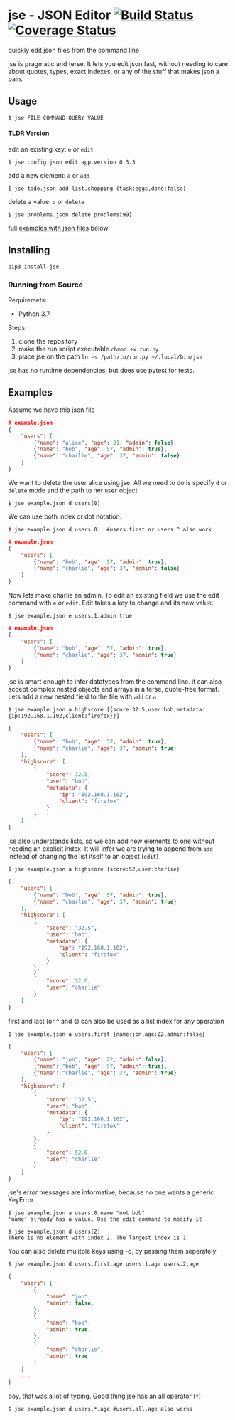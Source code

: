 # jse - JSON Editor [![Build Status](https://travis-ci.org/bjubes/jse.svg?branch=master)](https://travis-ci.org/bjubes/jse) [![Coverage Status](https://coveralls.io/repos/github/bjubes/jse/badge.svg?branch=master)](https://coveralls.io/github/bjubes/jse?branch=master)


quickly edit json files from the command line

jse is pragmatic and terse. It lets you edit json fast, without needing to care about quotes, types, exact indexes, or any of the stuff that makes json a pain.
## Usage
```
$ jse FILE COMMAND QUERY VALUE
```
#### TLDR Version
edit an existing key: `e` or `edit`
```
$ jse config.json edit app.version 0.3.3
```
add a new element: `a` or `add`
```
$ jse todo.json add list.shopping {task:eggs,done:false}
```
delete a value: `d` or `delete`
```
$ jse problems.json delete problems[99]
```
full [examples with json files](#examples) below

## Installing

```
pip3 install jse
```

### Running from Source
Requiremets:
- Python 3.7

Steps:
1. clone the repository
2. make the run script executable `chmod +x run.py`
3. place jse on the path `ln -s /path/to/run.py ~/.local/bin/jse`

jse has no runtime dependencies, but does use pytest for tests.


## Examples
Assume we have this json file
```json
# example.json
{
    "users": [
        {"name": "alice", "age": 21, "admin": false},
        {"name": "bob", "age": 57, "admin": true},
        {"name": "charlie", "age": 37, "admin": false}
    ]
}
```

We want to delete the user alice using jse. All we need to do is specify `d` or `delete` mode and the path to her `user` object
```
$ jse example.json d users[0]
```
We can use both index or dot notation.
```shell
$ jse example.json d users.0   #users.first or users.^ also work
```
```json
# example.json
{
    "users": [
        {"name": "bob", "age": 57, "admin": true},
        {"name": "charlie", "age": 37, "admin": false}
    ]
}
```
Now lets make charlie an admin. To edit an existing field we use the edit command with `e` or `edit`. Edit takes a key to change and its new value.
```
$ jse example.json e users.1.admin true
```
```json
# example.json
{
    "users": [
        {"name": "bob", "age": 57, "admin": true},
        {"name": "charlie", "age": 37, "admin": true}
    ]
}
```
jse is smart enough to infer datatypes from the command line. it can also accept complex nested objects and arrays in a terse, quote-free format. Lets add a new nested field to the file with `add` or `a`
```
$ jse example.json a highscore [{score:32.5,user:bob,metadata:{ip:192.168.1.102,client:firefox}}]
```
```json
{
    "users": [
        {"name": "bob", "age": 57, "admin": true},
        {"name": "charlie", "age": 37, "admin": true}
    ],
    "highscore": [
        {
            "score": 32.5,
            "user": "bob",
            "metadata": {
                "ip": "192.168.1.102",
                "client": "firefox"
            }
        }
    ]
}
```
jse also understands lists, so we can add new elements to one without needing an explicit index. It will infer we are trying to append from `add` instead of changing the list itself to an object (`edit`)
```
$ jse example.json a highscore {score:52,user:charlie}
```
```json
{
    "users": [
        {"name": "bob", "age": 57, "admin": true},
        {"name": "charlie", "age": 37, "admin": true}
    ],
    "highscore": [
        {
            "score": "32.5",
            "user": "bob",
            "metadata": {
                "ip": "192.168.1.102",
                "client": "firefox"
            }
        },
        {
            "score": 52.0,
            "user": "charlie"
        }
    ]
}
```
first and last (or `^` and `$`) can also be used as a list index for any operation

```
$ jse example.json a users.first {name:jon,age:22,admin:false}
```
```json
{
    "users": [
        {"name": "jon", "age": 22, "admin":false},
        {"name": "bob", "age": 57, "admin": true},
        {"name": "charlie", "age": 37, "admin": true}
    ],
    "highscore": [
        {
            "score": "32.5",
            "user": "bob",
            "metadata": {
                "ip": "192.168.1.102",
                "client": "firefox"
            }
        },
        {
            "score": 52.0,
            "user": "charlie"
        }
    ]
}
```

jse's error messages are informative, because no one wants a generic KeyError
```
$ jse example.json a users.0.name "not bob"
'name' already has a value. Use the edit command to modify it
```
```
$ jse example.json d users[2]
There is no element with index 2. The largest index is 1
```

You can also delete mulitple keys using -d, by passing them seperately
```
$ jse example.json d users.first.age users.1.age users.2.age
```
```json
{
    "users": [
        {
            "name": "jon",
            "admin": false,
        },
        {
            "name": "bob",
            "admin": true,
        },
        {
            "name": "charlie",
            "admin": true
        }
    ]
    ...
}
```
boy, that was a lot of typing. Good thing jse has an all operator (`*`)
```shell
$ jse example.json d users.*.age #users.all.age also works
```
